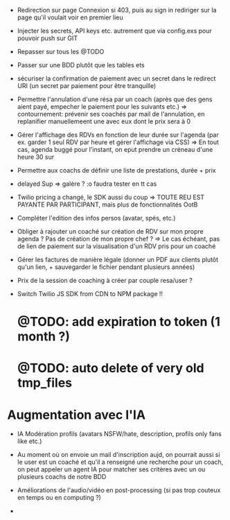 - Redirection sur page Connexion si 403, puis au sign in rediriger sur la page qu'il voulait voir en premier lieu

- Injecter les secrets, API keys etc. autrement que via config.exs pour pouvoir push sur GIT

- Repasser sur tous les @TODO

- Passer sur une BDD plutôt que les tables ets

- sécuriser la confirmation de paiement avec un secret dans le redirect URI (un secret par paiement pour être tranquille)

- Permettre l'annulation d'une résa par un coach (après que des gens aient payé, empecher le paiement pour les suivants etc.)
=> contournement: prévenir ses coachés par mail de l'annulation, en replanifier manuellemeent une avec eux dont le prix sera à 0

- Gérer l'affichage des RDVs en fonction de leur durée sur l'agenda (par ex. garder 1 seul RDV par heure et gérer l'affichage via CSS)
=> En tout cas, agenda buggé pour l'instant, on eput prendre un créneau d'une heure 30 sur 

- Permettre aux coachs de définir une liste de prestations, durée + prix

- delayed Sup => galère ? :o faudra tester en tt cas

- Twilio pricing a changé, le SDK aussi du coup => TOUTE REU EST PAYANTE PAR PARTICIPANT, mais plus de fonctionnalités OotB

- Compléter l'edition des infos persos (avatar, spés, etc.)

- Obliger à rajouter un coaché sur création de RDV sur mon propre agenda ? Pas de création de mon propre chef ? => Le cas échéant, pas de lien de paiement sur la visualisation d'un RDV pris pour un coaché

- Gérer les factures de manière légale (donner un PDF aux clients plutôt qu'un lien, + sauvegarder le fichier pendant plusieurs années)

- Prix de la session de coaching à créer par couple resa/user ?

- Switch Twilio JS SDK from CDN to NPM package !!

  # @TODO: add expiration to token (1 month ?)
  # @TODO: auto delete of very old tmp_files


# Augmentation avec l'IA

- IA Modération profils (avatars NSFW/hate, description, profils only fans like etc.)

- Au moment où on envoie un mail d'inscription aujd, on pourrait aussi si le user est un coaché et qu'il a renseigné une recherche pour un coach, on peut appeler un agent IA pour matcher ses critères avec un ou plusieurs coachs de notre BDD 

- Améliorations de l'audio/vidéo en post-processing (si pas trop couteux en temps ou en computing ?)

- 